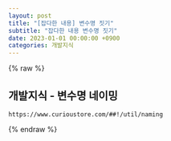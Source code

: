 ```yaml
---  
layout: post  
title: "[잡다한 내용] 변수명 짓기"  
subtitle: "잡다한 내용 변수명 짓기"  
date: 2023-01-01 00:00:00 +0900  
categories: 개발지식  
---  
```

{% raw %}  
## 개발지식 - 변수명 네이밍  
	https://www.curioustore.com/##!/util/naming  
{% endraw %}